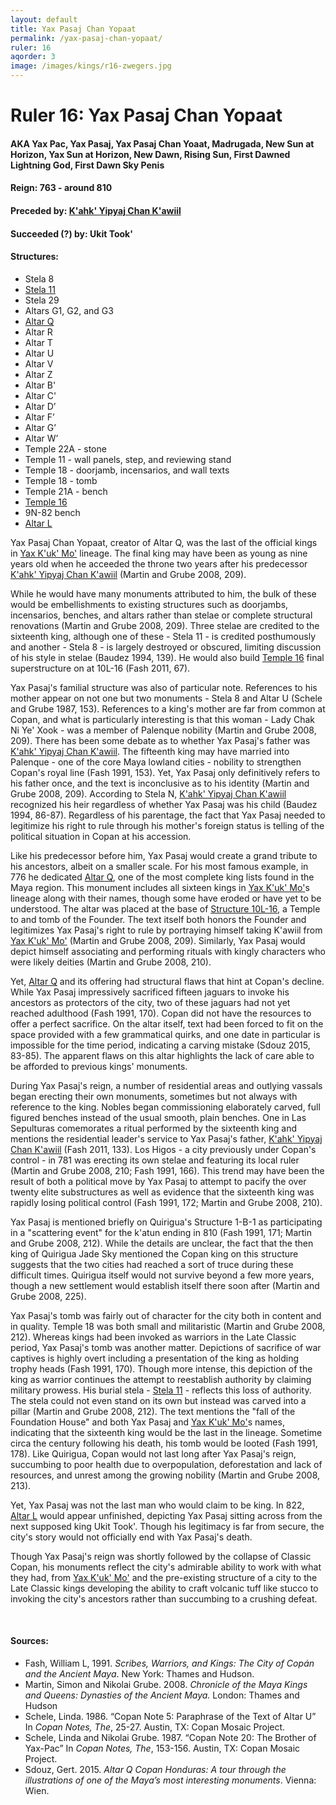 ```yaml
---
layout: default
title: Yax Pasaj Chan Yopaat
permalink: /yax-pasaj-chan-yopaat/
ruler: 16
aqorder: 3
image: /images/kings/r16-zwegers.jpg
---
```


# Ruler 16: Yax Pasaj Chan Yopaat
#### <strong>AKA</strong> Yax Pac, Yax Pasaj, Yax Pasaj Chan Yoaat, Madrugada, New Sun at Horizon, Yax Sun at Horizon, New Dawn, Rising Sun, First Dawned Lightning God, First Dawn Sky Penis
#### <strong>Reign:</strong> 763 - around 810
#### <strong>Preceded by:</strong> <a href="{{site.baseurl}}/kahk-yipyaj-chan-kawiil">K'ahk' Yipyaj Chan K'awiil</a>
#### <strong>Succeeded (?) by:</strong> Ukit Took'
#### <strong>Structures:</strong>
<ul>
<li>Stela 8</li>
<li><a href="{{site.baseurl}}/stela-11">Stela 11</a></li>
<li>Stela 29</li>
<li>Altars G1, G2, and G3</li>
<li><a href="{{site.baseurl}}/altar-q">Altar Q</a></li>
<li>Altar R</li>
<li>Altar T</li>
<li>Altar U</li>
<li>Altar V</li>
<li>Altar Z</li>
<li>Altar B'</li>
<li>Altar C'</li>
<li>Altar D’</li>
<li>Altar F’</li>
<li>Altar G’</li>
<li>Altar W’</li>
<li>Temple 22A - stone</li>
<li>Temple 11 - wall panels, step, and reviewing stand</li>
<li>Temple 18 - doorjamb, incensarios, and wall texts</li>
<li>Temple 18 - tomb</li>
<li>Temple 21A - bench</li>
<li><a href="{{site.baseurl}}/structure-16">Temple 16</a></li>
<li>9N-82 bench</li>
<li><a href="{{site.baseurl}}/altar-l">Altar L</a></li>
</ul>

Yax Pasaj Chan Yopaat, creator of Altar Q, was the last of the official kings in <a href="{{site.baseurl}}/yax-kuk-mo">Yax K'uk' Mo'</a> lineage. The final king may have been as young as nine years old when he acceeded the throne two years after his predecessor <a href="{{site.baseurl}}/kahk-yipyaj-chan-kawiil">K'ahk' Yipyaj Chan K'awiil</a> (Martin and Grube 2008, 209).

While he would have many monuments attributed to him, the bulk of these would be embellishments to existing structures such as doorjambs, incensarios, benches, and altars rather than stelae or complete structural renovations (Martin and Grube 2008, 209). Three stelae are credited to the sixteenth king, although one of these - Stela 11 - is credited posthumously and another - Stela 8 - is largely destroyed or obscured, limiting discussion of his style in stelae (Baudez 1994, 139). He would also build <a href="{{site.baseurl}}/structure-16">Temple 16</a> final superstructure on at 10L-16 (Fash 2011, 67).

Yax Pasaj's familial structure was also of particular note. References to his mother appear on not one but two monuments - Stela 8 and Altar U (Schele and Grube 1987, 153). References to a king's mother are far from common at Copan, and what is particularly interesting is that this woman - Lady Chak Ni Ye' Xook - was a member of Palenque nobility (Martin and Grube 2008, 209). There has been some debate as to whether Yax Pasaj's father was <a href="{{site.baseurl}}/kahk-yipyaj-chan-kawiil">K'ahk' Yipyaj Chan K'awiil</a>. The fifteenth king may have married into Palenque - one of the core Maya lowland cities - nobility to strengthen Copan's royal line (Fash 1991, 153). Yet, Yax Pasaj only definitively refers to his father once, and the text is inconclusive as to his identity (Martin and Grube 2008, 209). According to Stela N, <a href="{{site.baseurl}}/kahk-yipyaj-chan-kawiil">K'ahk' Yipyaj Chan K'awiil</a> recognized his heir regardless of whether Yax Pasaj was his child (Baudez 1994, 86-87). Regardless of his parentage, the fact that Yax Pasaj needed to legitimize his right to rule through his mother's foreign status is telling of the political situation in Copan at his accession.

Like his predecessor before him, Yax Pasaj would create a grand tribute to his ancestors, albeit on a smaller scale. For his most famous example, in 776 he dedicated <a href="{{site.baseurl}}/altar-q">Altar Q</a>, one of the most complete king lists found in the Maya region. This monument includes all sixteen kings in <a href="{{site.baseurl}}/yax-kuk-mo">Yax K'uk' Mo'</a>s lineage along with their names, though some have eroded or have yet to be understood. The altar was placed at the base of <a href="{{site.baseurl}}/structure-16">Structure 10L-16</a>, a Temple to and tomb of the Founder. The text itself both honors the Founder and legitimizes Yax Pasaj's right to rule by portraying himself taking K'awiil from <a href="{{site.baseurl}}/yax-kuk-mo">Yax K'uk' Mo'</a> (Martin and Grube 2008, 209). Similarly, Yax Pasaj would depict himself associating and performing rituals with kingly characters who were likely deities (Martin and Grube 2008, 210).

Yet, <a href="{{site.baseurl}}/altar-q">Altar Q</a> and its offering had structural flaws that hint at Copan's decline. While Yax Pasaj impressively sacrificed fifteen jaguars to invoke his ancestors as protectors of the city, two of these jaguars had not yet reached adulthood (Fash 1991, 170). Copan did not have the resources to offer a perfect sacrifice. On the altar itself, text had been forced to fit on the space provided with a few grammatical quirks, and one date in particular is impossible for the time period, indicating a carving mistake (Sdouz 2015, 83-85). The apparent flaws on this altar highlights the lack of care able to be afforded to previous kings' monuments.    

During Yax Pasaj's reign, a number of residential areas and outlying vassals began erecting their own monuments, sometimes but not always with reference to the king. Nobles began commissioning elaborately carved, full figured benches instead of the usual smooth, plain benches. One in Las Sepulturas comemorates a ritual performed by the sixteenth king and mentions the residential leader's service to Yax Pasaj's father, <a href="{{site.baseurl}}/kahk-yipyaj-chan-kawiil">K'ahk' Yipyaj Chan K'awiil</a> (Fash 2011, 133). Los Higos - a city previously under Copan's control - in 781 was erecting its own stelae and featuring its local ruler (Martin and Grube 2008, 210; Fash 1991, 166).  This trend may have been the result of both a political move by Yax Pasaj to attempt to pacify the over twenty elite substructures as well as evidence that the sixteenth king was rapidly losing political control (Fash 1991, 172; Martin and Grube 2008, 210).

Yax Pasaj is mentioned briefly on Quirigua's Structure 1-B-1 as participating  in a "scattering event" for the k'atun ending in 810 (Fash 1991, 171; Martin and Grube 2008, 212). While the details are unclear, the fact that the then king of Quirigua Jade Sky mentioned the Copan king on this structure suggests that the two cities had reached a sort of truce during these difficult times. Quirigua itself would not survive beyond a few more years, though a new settlement would establish itself there soon after (Martin and Grube 2008, 225).

Yax Pasaj's tomb was fairly out of character for the city both in content and in quality. Temple 18 was both small and militaristic (Martin and Grube 2008, 212). Whereas kings had been invoked as warriors in the Late Classic period, Yax Pasaj's tomb was another matter. Depictions of sacrifice of war captives is highly overt including a presentation of the king as holding trophy heads (Fash 1991, 170). Though more intense, this depiction of the king as warrior continues the attempt to reestablish authority by claiming military prowess. His burial stela - <a href="{{site.baseurl}}/stela-11">Stela 11</a> - reflects this loss of authority. The stela could not even stand on its own but instead was carved into a pillar (Martin and Grube 2008, 212). The text mentions the "fall of the Foundation House" and both Yax Pasaj and <a href="{{site.baseurl}}/yax-kuk-mo">Yax K'uk' Mo'</a>s names, indicating that the sixteenth king would be the last in the lineage. Sometime circa the century following his death, his tomb would be looted (Fash 1991, 178). Like Quirigua, Copan would not last long after Yax Pasaj's reign, succumbing to poor health due to overpopulation, deforestation and lack of resources, and unrest among the growing nobility (Martin and Grube 2008, 213).

Yet, Yax Pasaj was not the last man who would claim to be king. In 822, <a href="{{site.baseurl}}/altar-l">Altar L</a> would appear unfinished, depicting Yax Pasaj sitting across from the next supposed king Ukit Took'. Though his legitimacy is far from secure, the city's story would not officially end with Yax Pasaj's death.

Though Yax Pasaj's reign was shortly followed by the collapse of Classic Copan, his monuments reflect the city's admirable ability to work with what they had, from <a href="{{site.baseurl}}/yax-kuk-mo">Yax K'uk' Mo'</a> and the pre-existing structure of a city to the Late Classic kings developing the ability to craft volcanic tuff like stucco to invoking the city's ancestors rather than succumbing to a crushing defeat.

<br>

#### <strong>Sources:</strong>
<ul>
<li>Fash, William L, 1991. <cite>Scribes, Warriors, and Kings: The City of Copán and the Ancient Maya</cite>. New York: Thames and Hudson.</li>
<li>Martin, Simon and Nikolai Grube. 2008. <cite>Chronicle of the Maya Kings and
    Queens: Dynasties of the Ancient Maya.</cite> London: Thames and Hudson</li>
<li>Schele, Linda. 1986. “Copan Note 5: Paraphrase of the Text of Altar U” In <cite>Copan Notes, The</cite>, 25-27. Austin, TX: Copan Mosaic Project.</li>
<li>Schele, Linda and Nikolai Grube. 1987. “Copan Note 20: The Brother of Yax-Pac” In <cite>Copan Notes, The</cite>, 153-156. Austin, TX: Copan Mosaic Project.</li>
<li>Sdouz, Gert. 2015. <cite>Altar Q Copan Honduras: A tour through the illustrations of one of the Maya’s most interesting monuments</cite>. Vienna: Wien.</li>
</ul>
